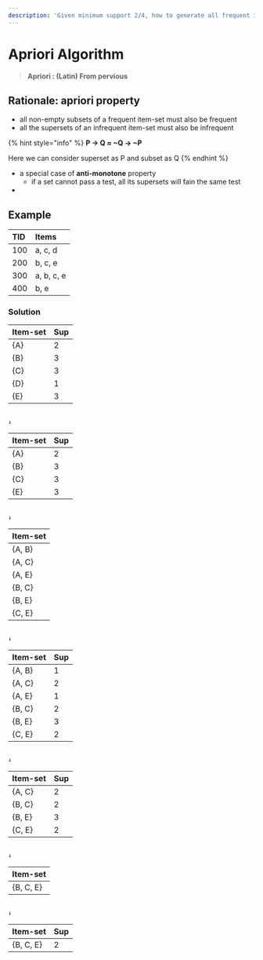 ```yaml
---
description: 'Given minimum support 2/4, how to generate all frequent item-sets?'
---
```


# Apriori Algorithm

> **Apriori : \(Latin\) From pervious**

## Rationale: apriori property

* all non-empty subsets of a frequent item-set must also be frequent
* all the supersets of an infrequent item-set must also be infrequent

{% hint style="info" %}
**P → Q ≈ ~Q → ~P**  

Here we can consider superset as P and subset as Q
{% endhint %}

* a special case of **anti-monotone** property
  * if a set cannot pass a test, all its supersets will fain the same test
* 
## Example

| TID | Items |
| :--- | :--- |
| 100 | a, c, d |
| 200 | b, c, e |
| 300 | a, b, c, e |
| 400 | b, e |

### Solution

| Item-set | Sup |
| :--- | :--- |
| {A} | 2 |
| {B} | 3 |
| {C} | 3 |
| {D} | 1 |
| {E} | 3 |

                                                                                 ↓

| Item-set | Sup |
| :--- | :--- |
| {A} | 2 |
| {B} | 3 |
| {C} | 3 |
| {E} | 3 |

                                                                                ↓

| Item-set |
| :--- |
| {A, B} |
| {A, C} |
| {A, E} |
| {B, C} |
| {B, E} |
| {C, E} |

                                                                                ↓

| Item-set | Sup |
| :--- | :--- |
| {A, B} | 1 |
| {A, C} | 2 |
| {A, E} | 1 |
| {B, C} | 2 |
| {B, E} | 3 |
| {C, E} | 2 |

                                                                                ↓

| Item-set | Sup |
| :--- | :--- |
| {A, C} | 2 |
| {B, C} | 2 |
| {B, E} | 3 |
| {C, E} | 2 |

                                                                                ↓

| Item-set |
| :--- |
| {B, C, E} |

                                                                                ↓

| Item-set | Sup |
| :--- | :--- |
| {B, C, E} | 2 |

